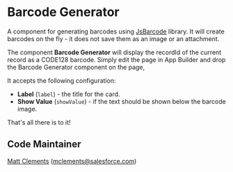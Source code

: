 # Barcode Generator

A component for generating barcodes using [JsBarcode](https://github.com/lindell/JsBarcode) library. It will create barcodes on the fly - it does not save them as an image or an attachment.

The component **Barcode Generator** will display the recordId of the current record as a CODE128 barcode. Simply edit the page in App Builder and drop the Barcode Generator component on the page,

It accepts the following configuration:
- **Label** (`label`) - the title for the card.
- **Show Value** (`showValue`) - if the text should be shown below the barcode image.

That's all there is to it!

## Code Maintainer
[Matt Clements](https://github.com/ticklemonster) (mclements@salesforce.com)